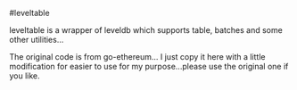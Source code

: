 #leveltable

leveltable is a wrapper of leveldb which supports table, batches and some other utilities...

The original code is from go-ethereum... I just copy it here with a little modification for easier to use for my purpose...please use the original one if you like.
